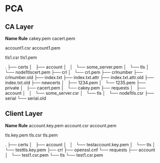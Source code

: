 # PCA

## CA Layer

**Name Rule**
cakey.pem
cacert.pem

account1.csr
account1.pem

tls1.csr
tls1.pem

.
├── certs
│   ├── account
│   │   └── some_server.pem
│   └── tls
│       └── node1tlscert.pem
├── crl
│   └── crl.pem
├── crlnumber
├── crlnumber.old
├── index.txt
├── index.txt.attr
├── index.txt.attr.old
├── index.txt.old
├── newcerts
│   ├── 1234.pem
│   └── 1235.pem
├── private
│   ├── cacert.pem
│   └── cakey.pem
├── requests
│   ├── account
│   │   └── some_server.csr
│   └── tls
│       └── node1tls.csr
├── serial
└── serial.old

## Client Layer

**Name Rule**
account.key.pem
account.csr
account.pem

tls.key.pem
tls.csr
tls.pem

.
├── certs
│   ├── account
│   │   └── testaccount.key.pem
│   └── tls
│       └── testtls.key.pem
├── crl
├── openssl.cnf
└── requests
    ├── account
    │   └── test1.csr.pem
    └── tls
        └── test1.csr.pem